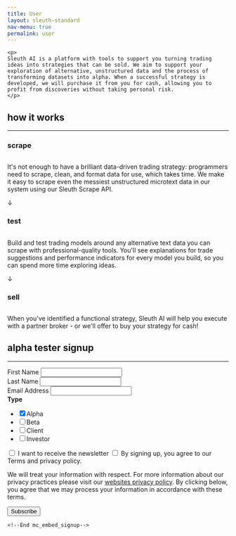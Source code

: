 ```yaml
---
title: User
layout: sleuth-standard
nav-menu: true
permalink: user
---
```


<!-- Main -->
<div id="main" class="center about-us inner">

    <p>
    Sleuth AI is a platform with tools to support you turning trading ideas into strategies that can be sold. We aim to support your exploration of alternative, unstructured data and the process of transforming datasets into alpha. When a successful strategy is developed, we will purchase it from you for cash, allowing you to profit from discoveries without taking personal risk.
    </p>
<section class="how-it-works">
    <h2 class="h2">how it works</h2>
    <hr/>
    <div class="card">
        <div>
            <h3 class="h3">scrape</h3>
            <img src="{% link assets/images/icons8-work-96.png %}" alt="" />
        </div>
        <p>It's not enough to have a brilliant data-driven trading strategy: programmers need to scrape, clean, and format data for use, which takes time. We make it easy to scrape even the messiest unstructured microtext data in our system using our Sleuth Scrape API.</p>
    </div>
    <div class="arrow-down">
        <span>&darr;</span>
    </div>
    <div class="card">
        <div>
            <h3 class="h3">test</h3>
            <img src="{% link assets/images/icons8-circuit-96.png %}" alt="" />
        </div>
        <p>Build and test trading models around any alternative text data you can scrape with professional-quality tools. You'll see explanations for trade suggestions and performance indicators for every model you build, so you can spend more time exploring ideas.</p>
    </div>
    <div class="arrow-down">
            <span>&darr;</span>
        </div>
    <div class="card">
        <div>
            <h3 class="h3">sell</h3>
            <img src="{% link assets/images/icons8-flicker-free-96.png %}" alt="" />
        </div>
        <p>When you've identified a functional strategy, Sleuth AI will help you execute with a partner broker - or we'll offer to buy your strategy for cash!</p>
    </div>
</section>

<section class="how-it-works" id="#alpha">
    <h2 class="h2">alpha tester signup</h2>
    <hr/>
    <!-- Begin Mailchimp Signup Form -->
    <div id="mc_embed_signup">
        <form action="https://sleuth-ai.us2.list-manage.com/subscribe/post?u=319227e9b3df9498cb1f56532&amp;id=281e4f3f7f" method="post" id="mc-embedded-subscribe-form" name="mc-embedded-subscribe-form" class="validate" target="_blank">
            <div id="mc_embed_signup_scroll">
                <div class="field half first">
                    <label for="mce-FNAME">First Name</label>
                    <input type="text" value="" name="FNAME" class="required" id="mce-FNAME" required>
                </div>
                <div class="field half first">
                    <label for="mce-LNAME">Last Name</label>
                    <input type="text" value="" name="LNAME" class="required" id="mce-LNAME" required>
                </div>
                <div class="field mc-field-group">
                    <label for="mce-EMAIL">Email Address</label>
                    <input type="email" value="" name="EMAIL" class="required email" id="mce-EMAIL" required>
                </div>
                <div class="mc-field-group input-group display-none">
                    <strong>Type </strong>
                    <ul>
                        <li><input type="checkbox" checked value="2" name="group[83866][2]" id="mce-group[83866]-83866-1"><label for="mce-group[83866]-83866-1">Alpha</label></li>
                        <li><input type="checkbox" value="4" name="group[83866][4]" id="mce-group[83866]-83866-2"><label for="mce-group[83866]-83866-2">Beta</label></li>
                        <li><input type="checkbox" value="8" name="group[83866][8]" id="mce-group[83866]-83866-3"><label for="mce-group[83866]-83866-3">Client</label></li>
                        <li><input type="checkbox" value="16" name="group[83866][16]" id="mce-group[83866]-83866-4"><label for="mce-group[83866]-83866-4">Investor</label></li>
                    </ul>
                </div>
                <div id="mergeRow-gdpr" class="mergeRow gdpr-mergeRow content__gdprBlock mc-field-group">
                    <div class="content__gdpr">
                        <label class="checkbox subfield" for="mce-group[83866]-83866-0">
                            <input type="checkbox" id="mce-group[83866]-83866-0" name="group[83866][1]" value="Y" class="av-checkbox gdpr">
                            <label for="mce-group[83866]-83866-0">I want to receive the newsletter</label> 
                        </label>
                        <label class="checkbox subfield" for="gdpr_21802">
                            <input type="checkbox" id="gdpr_21802" name="gdpr[21802]" value="Y" class="av-checkbox gdpr" required>
                            <label for="gdpr_21802">By signing up, you agree to our Terms and privacy policy.</label>
                        </label>
                        <p>We will treat your information with respect. For more information about our privacy practices please visit our <a href="/privacy_policy"> websites privacy policy</a>. By clicking below, you agree that we may process your information in accordance with these terms.</p>
                    </div>
                </div>
                <div id="mce-responses" class="clear">
                    <div class="response" id="mce-error-response" style="display:none"></div>
                    <div class="response" id="mce-success-response" style="display:none"></div>
                </div>    <!-- real people should not fill this in and expect good things - do not remove this or risk form bot signups-->
                <div style="position: absolute; left: -5000px;" aria-hidden="true"><input type="text" name="b_319227e9b3df9498cb1f56532_281e4f3f7f" tabindex="-1" value=""></div>
                <div class="clear"><input type="submit" value="Subscribe" name="subscribe" id="mc-embedded-subscribe" class="special"></div>
            </div>
        </form>
    </div>
    
    <!--End mc_embed_signup-->
</section>
</div>
